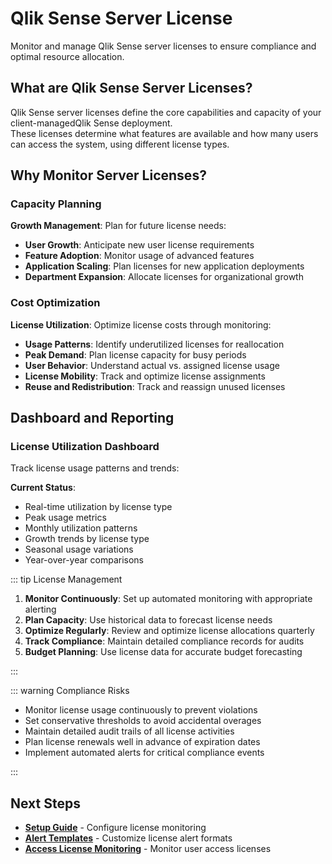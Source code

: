 # Qlik Sense Server License

Monitor and manage Qlik Sense server licenses to ensure compliance and optimal resource allocation.

## What are Qlik Sense Server Licenses?

Qlik Sense server licenses define the core capabilities and capacity of your client-managedQlik Sense deployment.  
These licenses determine what features are available and how many users can access the system, using different license types.

## Why Monitor Server Licenses?

### Capacity Planning

**Growth Management**: Plan for future license needs:

- **User Growth**: Anticipate new user license requirements
- **Feature Adoption**: Monitor usage of advanced features
- **Application Scaling**: Plan licenses for new application deployments
- **Department Expansion**: Allocate licenses for organizational growth

### Cost Optimization

**License Utilization**: Optimize license costs through monitoring:

- **Usage Patterns**: Identify underutilized licenses for reallocation
- **Peak Demand**: Plan license capacity for busy periods
- **User Behavior**: Understand actual vs. assigned license usage
- **License Mobility**: Track and optimize license assignments
- **Reuse and Redistribution**: Track and reassign unused licenses

## Dashboard and Reporting

### License Utilization Dashboard

Track license usage patterns and trends:

**Current Status**:

- Real-time utilization by license type
- Peak usage metrics
- Monthly utilization patterns
- Growth trends by license type
- Seasonal usage variations
- Year-over-year comparisons

::: tip License Management

1. **Monitor Continuously**: Set up automated monitoring with appropriate alerting
2. **Plan Capacity**: Use historical data to forecast license needs
3. **Optimize Regularly**: Review and optimize license allocations quarterly
4. **Track Compliance**: Maintain detailed compliance records for audits
5. **Budget Planning**: Use license data for accurate budget forecasting

:::

::: warning Compliance Risks

- Monitor license usage continuously to prevent violations
- Set conservative thresholds to avoid accidental overages
- Maintain detailed audit trails of all license activities
- Plan license renewals well in advance of expiration dates
- Implement automated alerts for critical compliance events

:::

## Next Steps

- **[Setup Guide](/docs/getting-started/setup/qlik-sense-licenses/server-licenses/)** - Configure license monitoring
- **[Alert Templates](/docs/reference/alert-template-fields/)** - Customize license alert formats
- **[Access License Monitoring](/docs/concepts/qlik-sense-licenses/access-licenses)** - Monitor user access licenses
